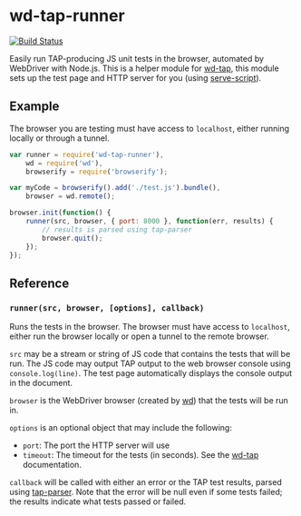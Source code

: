 # wd-tap-runner

[![Build Status](https://travis-ci.org/conradz/wd-tap-runner.png?branch=master)](https://travis-ci.org/conradz/wd-tap-runner)

Easily run TAP-producing JS unit tests in the browser, automated by WebDriver
with Node.js. This is a helper module for
[wd-tap](https://npmjs.org/package/wd-tap), this module sets up the test page
and HTTP server for you (using
[serve-script](https://npmjs.org/package/serve-script)).

## Example

The browser you are testing must have access to `localhost`, either running
locally or through a tunnel.

```js
var runner = require('wd-tap-runner'),
    wd = require('wd'),
    browserify = require('browserify');

var myCode = browserify().add('./test.js').bundle(),
    browser = wd.remote();

browser.init(function() {
    runner(src, browser, { port: 8000 }, function(err, results) {
        // results is parsed using tap-parser
        browser.quit();
    });
});
```

## Reference

### `runner(src, browser, [options], callback)`

Runs the tests in the browser. The browser must have access to `localhost`,
either run the browser locally or open a tunnel to the remote browser.

`src` may be a stream or string of JS code that contains the tests that will
be run. The JS code may output TAP output to the web browser console using
`console.log(line)`. The test page automatically displays the console output in
the document.

`browser` is the WebDriver browser (created by
[wd](https://npmjs.org/package/wd)) that the tests will be run in.

`options` is an optional object that may include the following:

 * `port`: The port the HTTP server will use
 * `timeout`: The timeout for the tests (in seconds). See the
   [wd-tap](https://github.com/conradz/wd-tap) documentation.

`callback` will be called with either an error or the TAP test results, parsed
using [tap-parser](https://npmjs.org/package/tap-parser). Note that the error
will be null even if some tests failed; the results indicate what tests passed
or failed.